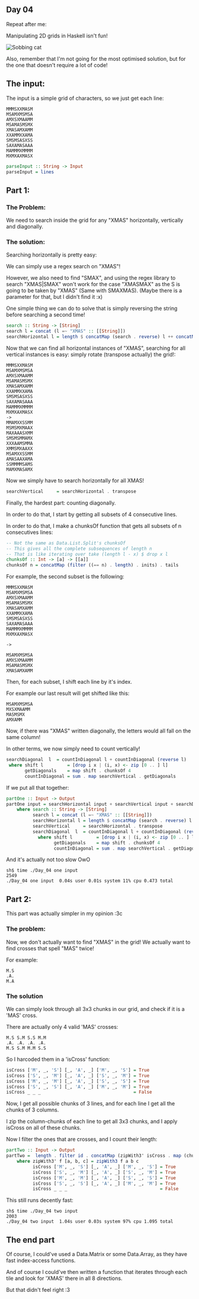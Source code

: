 ## Day 04

Repeat after me:

Manipulating 2D grids in Haskell isn't fun!

![Sobbing cat](https://gifdb.com/images/high/freaked-out-sad-cat-sobbing-x81xcmvrn4yyk9j9.gif)

Also, remember that I'm not going for the most optimised solution,
but for the one that doesn't require a lot of code!

## The input:

The input is a simple grid of characters, so we just get each line:

```
MMMSXXMASM
MSAMXMSMSA
AMXSXMAAMM
MSAMASMSMX
XMASAMXAMM
XXAMMXXAMA
SMSMSASXSS
SAXAMASAAA
MAMMMXMMMM
MXMXAXMASX
```

```hs
parseInput :: String -> Input
parseInput = lines
```

## Part 1:

### The Problem:

We need to search inside the grid for any "XMAS" horizontally, vertically and diagonally.

### The solution:

Searching horizontally is pretty easy:

We can simply use a regex search on "XMAS"!

However, we also need to find "SMAX", and using the regex library to search "XMAS|SMAX" won't
work for the case "XMASMAX" as the S is going to be taken by "XMAS" (Same with SMAXMAS). (Maybe there is a 
parameter for that, but I didn't find it :x)

One simple thing we can do to solve that is simply reversing the string before searching a second time!

```hs
search :: String -> [String]
search l = concat (l =~ "XMAS" :: [[String]])
searchHorizontal l = length $ concatMap (search . reverse) l ++ concatMap search l
```

Now that we can find all horizontal instances of "XMAS", searching for all vertical
instances is easy: simply rotate (transpose actually) the grid!:

```
MMMSXXMASM
MSAMXMSMSA
AMXSXMAAMM
MSAMASMSMX
XMASAMXAMM
XXAMMXXAMA
SMSMSASXSS
SAXAMASAAA
MAMMMXMMMM
MXMXAXMASX
->
MMAMXXSSMM
MSMSMXMAAX
MAXAAASXMM
SMSMSMMAMX
XXXAAMSMMA
XMMSMXAAXX
MSAMXXSSMM
AMASAAXAMA
SSMMMMSAMS
MAMXMASAMX
```

Now we simply have to search horizontally for all XMAS!

```hs
searchVertical     = searchHorizontal . transpose
```

Finally, the hardest part: counting diagonally.

In order to do that, I start by getting all subsets of 4 consecutive lines.

In order to do that, I make a chunksOf function that gets all subsets of n consecutives lines:
```hs
-- Not the same as Data.List.Split's chunksOf
-- This gives all the complete subsequences of length n
-- That is like iterating over take (length l - x) $ drop x l
chunksOf :: Int -> [a] -> [[a]]
chunksOf n = concatMap (filter ((== n) . length) . inits) . tails
```

For example, the second subset is the following:
```
MMMSXXMASM
MSAMXMSMSA
AMXSXMAAMM
MSAMASMSMX
XMASAMXAMM
XXAMMXXAMA
SMSMSASXSS
SAXAMASAAA
MAMMMXMMMM
MXMXAXMASX

->

MSAMXMSMSA
AMXSXMAAMM
MSAMASMSMX
XMASAMXAMM
```

Then, for each subset, I shift each line by it's index.

For example our last result will get shifted like this:
```
MSAMXMSMSA
MXSXMAAMM
MASMSMX
AMXAMM
```

Now, if there was "XMAS" written diagonally, the letters would all fall on the same column!

In other terms, we now simply need to count vertically!

```hs
searchDiagonal  l  = countInDiagonal l + countInDiagonal (reverse l)
 where shift l         = [drop i x | (i, x) <- zip [0 .. ] l]
       getDiagonals    = map shift . chunksOf 4
       countInDiagonal = sum . map searchVertical . getDiagonals
```

If we put all that together:

```hs
partOne :: Input -> Output
partOne input = searchHorizontal input + searchVertical input + searchDiagonal input
    where search :: String -> [String]
          search l = concat (l =~ "XMAS" :: [[String]])
          searchHorizontal l = length $ concatMap (search . reverse) l ++ concatMap search l
          searchVertical     = searchHorizontal . transpose
          searchDiagonal  l  = countInDiagonal l + countInDiagonal (reverse l)
            where shift l         = [drop i x | (i, x) <- zip [0 .. ] l]
                  getDiagonals    = map shift . chunksOf 4
                  countInDiagonal = sum . map searchVertical . getDiagonals
```

And it's actually not too slow OwO
```
sh$ time ./Day_04 one input
2549
./Day_04 one input  0.04s user 0.01s system 11% cpu 0.473 total
```

## Part 2:

This part was actually simpler in my opinion :3c

### The problem:

Now, we don't actually want to find "XMAS" in the grid! We actually want
to find crosses that spell "MAS" twice!

For example:
```
M.S
.A.
M.A
```

### The solution

We can simply look through all 3x3 chunks in our grid, and check if it is
a 'MAS' cross.

There are actually only 4 valid 'MAS' crosses:
```
M.S S.M S.S M.M
.A. .A. .A. .A.
M.S S.M M.M S.S
```

So I harcoded them in a 'isCross' function:
```hs
isCross ['M', _, 'S'] [_, 'A', _] ['M', _, 'S'] = True
isCross ['S', _, 'M'] [_, 'A', _] ['S', _, 'M'] = True
isCross ['M', _, 'M'] [_, 'A', _] ['S', _, 'S'] = True
isCross ['S', _, 'S'] [_, 'A', _] ['M', _, 'M'] = True
isCross _ _ _                                   = False
```

Now, I get all possible chunks of 3 lines, and for each line I get all
the chunks of 3 columns.

I zip the column-chunks of each line to get all 3x3 chunks, and I apply isCross
on all of these chunks.

Now I filter the ones that are crosses, and I count their length:

```hs
partTwo :: Input -> Output
partTwo =  length . filter id . concatMap (zipWith3' isCross . map (chunksOf 3)) . chunksOf 3
    where zipWith3' f [a, b, c] = zipWith3 f a b c
          isCross ['M', _, 'S'] [_, 'A', _] ['M', _, 'S'] = True
          isCross ['S', _, 'M'] [_, 'A', _] ['S', _, 'M'] = True
          isCross ['M', _, 'M'] [_, 'A', _] ['S', _, 'S'] = True
          isCross ['S', _, 'S'] [_, 'A', _] ['M', _, 'M'] = True
          isCross _ _ _                                   = False
```

This still runs decently fast:
```
sh$ time ./Day_04 two input
2003
./Day_04 two input  1.04s user 0.03s system 97% cpu 1.095 total
```

## The end part

Of course, I could've used a Data.Matrix or some Data.Array, as they have fast
index-access functions.

And of course I could've then written a function that iterates through each tile
and look for 'XMAS' there in all 8 directions.

But that didn't feel right :3
